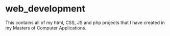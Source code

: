 # web_development
This contains all of my html, CSS, JS and php projects that I have created in my Masters of Computer Applications.
